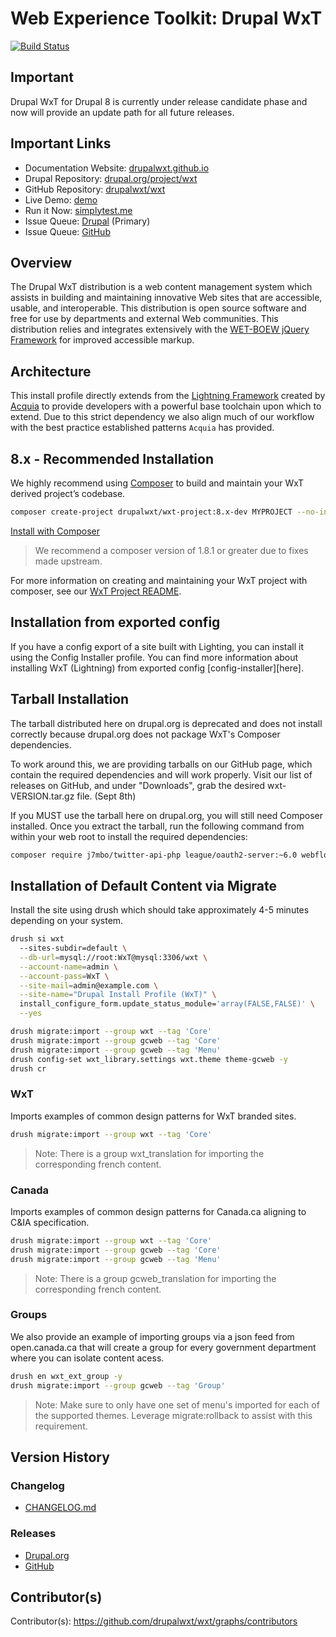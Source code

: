# Web Experience Toolkit: Drupal WxT

[![Build Status][travisci-badge]][travisci]

## Important

Drupal WxT for Drupal 8 is currently under release candidate phase and now will
provide an update path for all future releases.

## Important Links

- Documentation Website: [drupalwxt.github.io][docsite]
- Drupal Repository: [drupal.org/project/wxt][drupal]
- GitHub Repository: [drupalwxt/wxt][github]
- Live Demo: [demo][demo]
- Run it Now: [simplytest.me][simplytest]
- Issue Queue: [Drupal][issue-drupal] (Primary)
- Issue Queue: [GitHub][issue-github]

## Overview

The Drupal WxT distribution is a web content management system which assists in
building and maintaining innovative Web sites that are accessible, usable, and
interoperable. This distribution is open source software and free for use by
departments and external Web communities. This distribution relies and
integrates extensively with the [WET-BOEW jQuery Framework][wet-boew] for
improved accessible markup.

## Architecture

This install profile directly extends from the [Lightning Framework][lightning]
created by [Acquia][acquia] to provide developers with a powerful base toolchain
upon which to extend. Due to this strict dependency we also align much of our
workflow with the best practice established patterns `Acquia` has provided.

## 8.x - Recommended Installation

We highly recommend using <a href="https://getcomposer.org" rel="nofollow">Composer</a>
to build and maintain your WxT derived project’s codebase.

```sh
composer create-project drupalwxt/wxt-project:8.x-dev MYPROJECT --no-interaction
```

[Install with Composer][project-new]

> We recommend a composer version of 1.8.1 or greater due to fixes made upstream.

For more information on creating and maintaining your WxT project with composer,
see our [WxT Project README][project].

## Installation from exported config

If you have a config export of a site built with Lighting, you can install it using the
Config Installer profile. You can find more information about installing WxT (Lightning)
from exported config [config-installer][here]</a>.

## Tarball Installation

The tarball distributed here on drupal.org is deprecated and does not install correctly
because drupal.org does not package WxT's Composer dependencies.

To work around this, we are providing tarballs on our GitHub page, which contain the
required dependencies and will work properly. Visit our list of releases on GitHub, and
under "Downloads", grab the desired wxt-VERSION.tar.gz file. (Sept 8th)

If you MUST use the tarball here on drupal.org, you will still need Composer installed.
Once you extract the tarball, run the following command from within your web root to
install the required dependencies:

```sh
composer require j7mbo/twitter-api-php league/oauth2-server:~6.0 webflo/drupal-core-strict:~8.5.0 "phpdocumentor/reflection-docblock:^3.0||^4.0"
```

## Installation of Default Content via Migrate

Install the site using drush which should take approximately 4-5 minutes depending on your system.

```sh
drush si wxt
  --sites-subdir=default \
  --db-url=mysql://root:WxT@mysql:3306/wxt \
  --account-name=admin \
  --account-pass=WxT \
  --site-mail=admin@example.com \
  --site-name="Drupal Install Profile (WxT)" \
  install_configure_form.update_status_module='array(FALSE,FALSE)' \
  --yes
```

```sh
drush migrate:import --group wxt --tag 'Core'
drush migrate:import --group gcweb --tag 'Core'
drush migrate:import --group gcweb --tag 'Menu'
drush config-set wxt_library.settings wxt.theme theme-gcweb -y
drush cr
```

### WxT

Imports examples of common design patterns for WxT branded sites.

```sh
drush migrate:import --group wxt --tag 'Core'
```

> Note: There is a group wxt_translation for importing the corresponding french content.

### Canada

Imports examples of common design patterns for Canada.ca aligning to C&IA specification.

```sh
drush migrate:import --group wxt --tag 'Core'
drush migrate:import --group gcweb --tag 'Core'
drush migrate:import --group gcweb --tag 'Menu'
```

> Note: There is a group gcweb_translation for importing the corresponding french content.

### Groups

We also provide an example of importing groups via a json feed from open.canada.ca that will create a group for every government department where you can isolate content acess.

```sh
drush en wxt_ext_group -y
drush migrate:import --group gcweb --tag 'Group'
```

> Note: Make sure to only have one set of menu's imported for each of the supported themes. Leverage migrate:rollback to assist with this requirement.

## Version History

### Changelog

- [CHANGELOG.md][changelog]

### Releases

- [Drupal.org][release-drupal]
- [GitHub][release-github]

## Contributor(s)

Contributor(s): https://github.com/drupalwxt/wxt/graphs/contributors

<!-- Links Referenced -->

[acquia]:               https://acquia.com
[changelog]:            https://github.com/drupalwxt/wxt/blob/8.x-3.x/CHANGELOG.md
[config-install]:       https://lightning.acquia.com/blog/using-configuration-installer-lightning
[demo]:                 https://drupalwxt.govcloud.ca
[docsite]:              http://drupalwxt.github.io
[drupal]:               http://drupal.org/project/wxt
[drupal7]:              http://drupal.org/project/wetkit
[github]:               https://github.com/drupalwxt/wxt
[issue-drupal]:         https://drupal.org/project/issues/wxt
[issue-github]:         https://github.com/drupalwxt/wxt/issues
[lightning]:            https://github.com/acquia/lightning
[panopoly]:             https://github.com/panopoly/panopoly
[pantheon]:             https://pantheon.io
[project]:              https://github.com/drupalwxt/wxt-project#user-content-new-project
[project-new]:          https://github.com/drupalwxt/wxt-project#user-content-new-project
[release-drupal]:       https://github.com/drupalwxt/wxt/releases
[release-github]:       https://github.com/drupalwxt/wxt/releases
[simplytest]:           http://simplytest.me/project/wxt/8.x-3.x
[travisci]:             https://travis-ci.org/drupalwxt/wxt
[travisci-badge]:       https://travis-ci.org/drupalwxt/wxt.png?branch=8.x-3.x
[wet-boew]:             https://github.com/wet-boew/wet-boew
